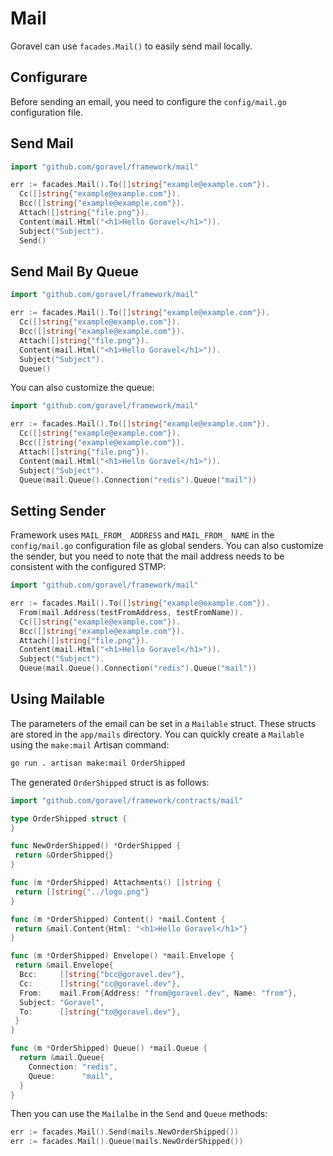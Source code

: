 # Mail

Goravel can use `facades.Mail()` to easily send mail locally.

## Configurare

Before sending an email, you need to configure the `config/mail.go` configuration file.

## Send Mail

```go
import "github.com/goravel/framework/mail"

err := facades.Mail().To([]string{"example@example.com"}).
  Cc([]string{"example@example.com"}).
  Bcc([]string{"example@example.com"}).
  Attach([]string{"file.png"}).
  Content(mail.Html("<h1>Hello Goravel</h1>")).
  Subject("Subject").
  Send()
```

## Send Mail By Queue

```go
import "github.com/goravel/framework/mail"

err := facades.Mail().To([]string{"example@example.com"}).
  Cc([]string{"example@example.com"}).
  Bcc([]string{"example@example.com"}).
  Attach([]string{"file.png"}).
  Content(mail.Html("<h1>Hello Goravel</h1>")).
  Subject("Subject").
  Queue()
```

You can also customize the queue:

```go
import "github.com/goravel/framework/mail"

err := facades.Mail().To([]string{"example@example.com"}).
  Cc([]string{"example@example.com"}).
  Bcc([]string{"example@example.com"}).
  Attach([]string{"file.png"}).
  Content(mail.Html("<h1>Hello Goravel</h1>")).
  Subject("Subject").
  Queue(mail.Queue().Connection("redis").Queue("mail"))
```

## Setting Sender

Framework uses `MAIL_FROM_ ADDRESS` and `MAIL_FROM_ NAME` in the `config/mail.go` configuration file as global senders.
You can also customize the sender, but you need to note that the mail address needs to be consistent with the configured
STMP:

```go
import "github.com/goravel/framework/mail"

err := facades.Mail().To([]string{"example@example.com"}).
  From(mail.Address(testFromAddress, testFromName)).
  Cc([]string{"example@example.com"}).
  Bcc([]string{"example@example.com"}).
  Attach([]string{"file.png"}).
  Content(mail.Html("<h1>Hello Goravel</h1>")).
  Subject("Subject").
  Queue(mail.Queue().Connection("redis").Queue("mail"))
```

## Using Mailable

The parameters of the email can be set in a `Mailable` struct. These structs are stored in the `app/mails` directory.
You can quickly create a `Mailable` using the `make:mail` Artisan command:

```bash
go run . artisan make:mail OrderShipped
```

The generated `OrderShipped` struct is as follows:

```go
import "github.com/goravel/framework/contracts/mail"

type OrderShipped struct {
}

func NewOrderShipped() *OrderShipped {
 return &OrderShipped{}
}

func (m *OrderShipped) Attachments() []string {
 return []string{"../logo.png"}
}

func (m *OrderShipped) Content() *mail.Content {
 return &mail.Content{Html: "<h1>Hello Goravel</h1>"}
}

func (m *OrderShipped) Envelope() *mail.Envelope {
 return &mail.Envelope{
  Bcc:     []string{"bcc@goravel.dev"},
  Cc:      []string{"cc@goravel.dev"},
  From:    mail.From{Address: "from@goravel.dev", Name: "from"},
  Subject: "Goravel",
  To:      []string{"to@goravel.dev"},
 }
}

func (m *OrderShipped) Queue() *mail.Queue {
  return &mail.Queue{
    Connection: "redis",
    Queue:      "mail",
  }
}
```

Then you can use the `Mailalbe` in the `Send` and `Queue` methods:

```go
err := facades.Mail().Send(mails.NewOrderShipped())
err := facades.Mail().Queue(mails.NewOrderShipped())
```
